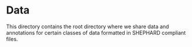 # Data

This directory contains the root directory where we share data and annotations for certain classes of data formatted in SHEPHARD compliant files.

